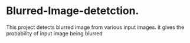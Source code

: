 # Blurred-Image-detetction.
This project detects blurred image from various input images. it gives the probability of input image being blurred
